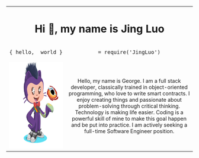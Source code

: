 # 

<table>
  <tr>
    <th align="center" colspan="3"><h1 align="center">Hi 👋, my name is Jing Luo</h1></th>
  </tr>
  <tr>
    <td align="center">
      <pre>{ hello,</pre>
    </td>
    <td align="center">
      <pre>world }</pre>
    </td>
    <td align="center" colspan="3">
      <pre>= require('JingLuo')</pre>
    </td>
  </tr>

  <tr>
    <td colspan="2">
      <img
        width="234"
        height="234"
        src="./Octocat-large.png"
      />
    </td>
    <td colspan="1" align="center">
      Hello, my name is George. I am a full stack developer, classically trained in object-oriented programming, who love to write smart contracts. I enjoy creating things and passionate about problem-solving through critical thinking.
      Technology is making life easier. Coding is a powerful skill of mine to make this goal happen and be put into practice.
      I am actively seeking a full-time Software Engineer position.
    </td>
  </tr>
</table>
